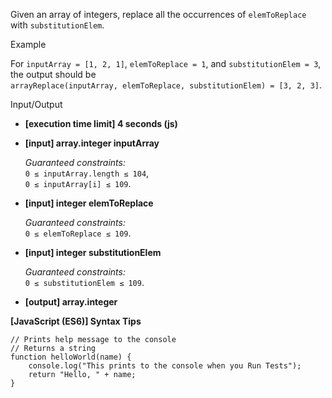 Given an array of integers, replace all the occurrences of `elemToReplace` with
`substitutionElem`.

Example

For `inputArray = [1, 2, 1]`, `elemToReplace = 1`, and `substitutionElem = 3`, the output
should be  
`arrayReplace(inputArray, elemToReplace, substitutionElem) = [3, 2, 3]`.

Input/Output

- **\[execution time limit\] 4 seconds (js)**

- **\[input\] array.integer inputArray**

  _Guaranteed constraints:_  
  `0 ≤ inputArray.length ≤ 104`,  
  `0 ≤ inputArray[i] ≤ 109`.

- **\[input\] integer elemToReplace**

  _Guaranteed constraints:_  
  `0 ≤ elemToReplace ≤ 109`.

- **\[input\] integer substitutionElem**

  _Guaranteed constraints:_  
  `0 ≤ substitutionElem ≤ 109`.

- **\[output\] array.integer**

**\[JavaScript (ES6)\] Syntax Tips**

    // Prints help message to the console
    // Returns a string
    function helloWorld(name) {
        console.log("This prints to the console when you Run Tests");
        return "Hello, " + name;
    }
